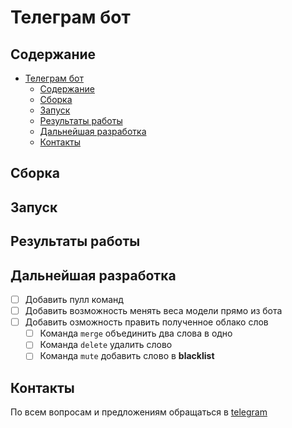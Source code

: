 # Телеграм бот

## Содержание

- [Телеграм бот](#телеграм-бот)
  - [Содержание](#содержание)
  - [Сборка](#сборка)
  - [Запуск](#запуск)
  - [Результаты работы](#результаты-работы)
  - [Дальнейшая разработка](#дальнейшая-разработка)
  - [Контакты](#контакты)

## Сборка

## Запуск

## Результаты работы

## Дальнейшая разработка

- [ ] Добавить пулл команд
- [ ] Добавить возможность менять веса модели прямо из бота
- [ ] Добавить озможность править полученное облако слов
    - [ ] Команда `merge` объединить два слова в одно
    - [ ] Команда `delete` удалить слово
    - [ ] Команда `mute` добавить слово в __blacklist__

## Контакты
По всем вопросам и предложениям обращаться в [telegram](#https://t.me/tmanvit)